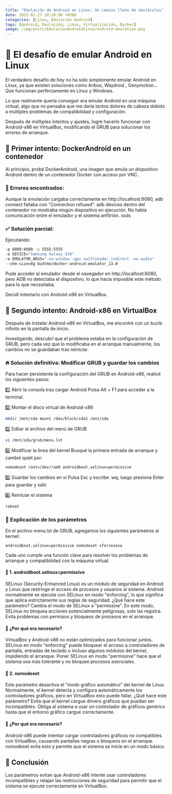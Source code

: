 ```yaml
---
title: "Emulación de Android en Linux: Un camino lleno de obstáculos" 
date: 2025-02-27 18:20:00 +0200 
categories: [Linux, Emulación Android] 
tags: [Android, Emulación, Linux, Virtualización, Docker]
image: /img/posts/EmulacionAndroidLinux/android-emulation.png
---
```


# 📌 El desafío de emular Android en Linux
El verdadero desafío de hoy no ha sido simplemente emular Android en Linux, ya que existen soluciones como Anbox, Waydroid , Genymotion... Que funcionan perfectamente en Linux y Windows.

Lo que realmente quería conseguir era emular Android en una máquina virtual, algo que no pensaba que me daria tantos dolores de cabeza debido a múltiples problemas de compatibilidad y configuración.

Después de múltiples intentos y ajustes, logré hacerlo funcionar con Android-x86 en VirtualBox, modificando el GRUB para solucionar los errores de arranque.

## 🔷 Primer intento: DockerAndroid en un contenedor
Al principio, probé DockerAndroid, una imagen que emula un dispositivo Android dentro de un contenedor Docker con acceso por VNC.

### 🚧 Errores encontrados:
Aunque la emulación cargaba correctamente en http://localhost:6080, adb connect fallaba con "Connection refused".
adb devices dentro del contenedor no mostraba ningún dispositivo en ejecución.
No había comunicación entre el emulador y el sistema anfitrión.
ssds
### ✅ Solución parcial:

Ejecutando: 


```bash docker run -d --privileged --name android-container
-p 6080:6080 -p 5555:5555
-e DEVICE="Samsung Galaxy S10"
-e EMULATOR_ARGS="-no-window -gpu swiftshader_indirect -no-audio"
--shm-size=8g budtmo/docker-android:emulator_13.0 
``` 

Pude acceder al emulador desde el navegador en http://localhost:6080, pero ADB no detectaba el dispositivo, lo que hacía imposible este método para lo que necesitaba.

Decidí intentarlo con Android-x86 en VirtualBox.

## 🔶 Segundo intento: Android-x86 en VirtualBox
Después de instalar Android-x86 en VirtualBox, me encontré con un bucle infinito en la pantalla de inicio.

Investigando, descubrí que el problema estaba en la configuración de GRUB, pero cada vez que lo modificaba en el arranque manualmente, los cambios no se guardaban tras reiniciar.

### 🔥 Solución definitiva: Modificar GRUB y guardar los cambios

Para hacer persistente la configuración del GRUB en Android-x86, realicé los siguientes pasos:

1️⃣ Abrir la consola tras cargar Android
Pulsa Alt + F1 para acceder a la terminal.

2️⃣ Montar el disco virtual de Android-x86
```bash 
mkdir /mnt/sda mount /dev/block/sda1 /mnt/sda 
```

3️⃣ Editar el archivo del menú de GRUB
```bash 
vi /mnt/sda/grub/menu.lst 
```

4️⃣ Modificar la línea del kernel
Busqué la primera entrada de arranque y cambié quiet por: 
```bash 
nomodeset root=/dev/ram0 androidboot.selinux=permissive 
```
5️⃣ Guardar los cambios en vi
Pulsa Esc y escribe :wq, luego presiona Enter para guardar y salir.

6️⃣ Reiniciar el sistema
```bash 
reboot 
```




### 📌 Explicación de los parámetros
En el archivo menu.lst de GRUB, agregamos los siguientes parámetros al kernel:

```plaintext 
androidboot.selinux=permissive nomodeset xforcevesa 
```

Cada uno cumple una función clave para resolver los problemas de arranque y compatibilidad con la máquina virtual.

#### 🔷 1. androidboot.selinux=permissive
SELinux (Security-Enhanced Linux) es un módulo de seguridad en Android y Linux que restringe el acceso de procesos y usuarios al sistema.
Android normalmente se ejecuta con SELinux en modo "enforcing", lo que significa que aplica estrictamente sus reglas de seguridad.
¿Qué hace este parámetro?
Cambia el modo de SELinux a "permissive".
En este modo, SELinux no bloquea acciones potencialmente peligrosas, solo las registra.
Evita problemas con permisos y bloqueos de procesos en el arranque.

#### 📌 ¿Por qué era necesario?

VirtualBox y Android-x86 no están optimizados para funcionar juntos.
SELinux en modo "enforcing" puede bloquear el acceso a controladores de pantalla, entradas de teclado o incluso algunos módulos del kernel, impidiendo el arranque.
Poner SELinux en modo "permissive" hace que el sistema sea más tolerante y no bloquee procesos esenciales.

#### 🔶 2. nomodeset
Este parámetro desactiva el "modo gráfico automático" del kernel de Linux.
Normalmente, el kernel detecta y configura automáticamente los controladores gráficos, pero en VirtualBox esto puede fallar.
¿Qué hace este parámetro?
Evita que el kernel cargue drivers gráficos que puedan ser incompatibles.
Obliga al sistema a usar un controlador de gráficos genérico hasta que el entorno gráfico cargue correctamente.

#### 📌 ¿Por qué era necesario?

Android-x86 puede intentar cargar controladores gráficos no compatibles con VirtualBox, causando pantallas negras o bloqueos en el arranque.
nomodeset evita esto y permite que el sistema se inicie en un modo básico.

## 🎯 Conclusión
Los parámetros evitan que Android-x86 intente usar controladores incompatibles y relajan las restricciones de seguridad para permitir que el sistema se ejecute correctamente en VirtualBox.


